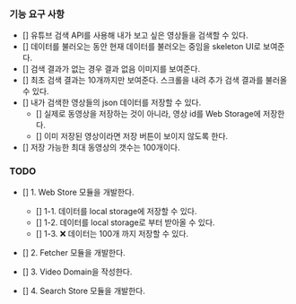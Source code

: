### 기능 요구 사항
- [] 유튜브 검색 API를 사용해 내가 보고 싶은 영상들을 검색할 수 있다.
- [] 데이터를 불러오는 동안 현재 데이터를 불러오는 중임을 skeleton UI로 보여준다.
- [] 검색 결과가 없는 경우 결과 없음 이미지를 보여준다.
- [] 최초 검색 결과는 10개까지만 보여준다. 스크롤을 내려 추가 검색 결과를 불러올 수 있다.
- [] 내가 검색한 영상들의 json 데이터를 저장할 수 있다.
  - [] 실제로 동영상을 저장하는 것이 아니라, 영상 id를 Web Storage에 저장한다.
  - [] 이미 저장된 영상이라면 저장 버튼이 보이지 않도록 한다.
- [] 저장 가능한 최대 동영상의 갯수는 100개이다.

### TODO

- [] 1. Web Store 모듈을 개발한다.
  - [] 1-1. 데이터를 local storage에 저장할 수 있다.
  - [] 1-2. 데이터를 local storage로 부터 받아올 수 있다.
  - [] 1-3. ❌ 데이터는 100개 까지 저장할 수 있다.
- [] 2. Fetcher 모듈을 개발한다.

- [] 3. Video Domain을 작성한다.

- [] 4. Search Store 모듈을 개발한다.
